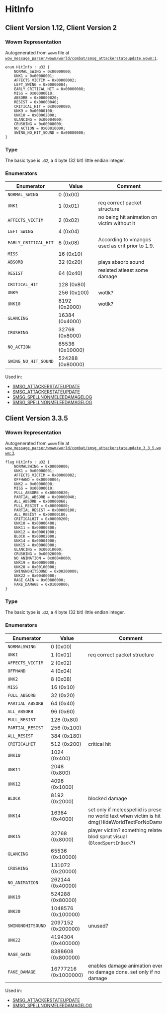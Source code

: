 # HitInfo

## Client Version 1.12, Client Version 2

### Wowm Representation

Autogenerated from `wowm` file at [`wow_message_parser/wowm/world/combat/smsg_attackerstateupdate.wowm:1`](https://github.com/gtker/wow_messages/tree/main/wow_message_parser/wowm/world/combat/smsg_attackerstateupdate.wowm#L1).

```rust,ignore
enum HitInfo : u32 {
    NORMAL_SWING = 0x00000000;
    UNK1 = 0x00000001;
    AFFECTS_VICTIM = 0x00000002;
    LEFT_SWING = 0x00000004;
    EARLY_CRITICAL_HIT = 0x00000008;
    MISS = 0x00000010;
    ABSORB = 0x00000020;
    RESIST = 0x00000040;
    CRITICAL_HIT = 0x00000080;
    UNK9 = 0x00000100;
    UNK10 = 0x00002000;
    GLANCING = 0x00004000;
    CRUSHING = 0x00008000;
    NO_ACTION = 0x00010000;
    SWING_NO_HIT_SOUND = 0x00080000;
}
```
### Type
The basic type is `u32`, a 4 byte (32 bit) little endian integer.
### Enumerators
| Enumerator | Value  | Comment |
| --------- | -------- | ------- |
| `NORMAL_SWING` | 0 (0x00) |  |
| `UNK1` | 1 (0x01) | req correct packet structure |
| `AFFECTS_VICTIM` | 2 (0x02) | no being hit animation on victim without it |
| `LEFT_SWING` | 4 (0x04) |  |
| `EARLY_CRITICAL_HIT` | 8 (0x08) | According to vmangos used as crit prior to 1.9. |
| `MISS` | 16 (0x10) |  |
| `ABSORB` | 32 (0x20) | plays absorb sound |
| `RESIST` | 64 (0x40) | resisted atleast some damage |
| `CRITICAL_HIT` | 128 (0x80) |  |
| `UNK9` | 256 (0x100) | wotlk? |
| `UNK10` | 8192 (0x2000) | wotlk? |
| `GLANCING` | 16384 (0x4000) |  |
| `CRUSHING` | 32768 (0x8000) |  |
| `NO_ACTION` | 65536 (0x10000) |  |
| `SWING_NO_HIT_SOUND` | 524288 (0x80000) |  |

Used in:
* [SMSG_ATTACKERSTATEUPDATE](smsg_attackerstateupdate.md)
* [SMSG_ATTACKERSTATEUPDATE](smsg_attackerstateupdate.md)
* [SMSG_SPELLNONMELEEDAMAGELOG](smsg_spellnonmeleedamagelog.md)
* [SMSG_SPELLNONMELEEDAMAGELOG](smsg_spellnonmeleedamagelog.md)

## Client Version 3.3.5

### Wowm Representation

Autogenerated from `wowm` file at [`wow_message_parser/wowm/world/combat/smsg_attackerstateupdate_3_3_5.wowm:3`](https://github.com/gtker/wow_messages/tree/main/wow_message_parser/wowm/world/combat/smsg_attackerstateupdate_3_3_5.wowm#L3).

```rust,ignore
flag HitInfo : u32 {
    NORMALSWING = 0x00000000;
    UNK1 = 0x00000001;
    AFFECTS_VICTIM = 0x00000002;
    OFFHAND = 0x00000004;
    UNK2 = 0x00000008;
    MISS = 0x00000010;
    FULL_ABSORB = 0x00000020;
    PARTIAL_ABSORB = 0x00000040;
    ALL_ABSORB = 0x00000060;
    FULL_RESIST = 0x00000080;
    PARTIAL_RESIST = 0x00000100;
    ALL_RESIST = 0x00000180;
    CRITICALHIT = 0x00000200;
    UNK10 = 0x00000400;
    UNK11 = 0x00000800;
    UNK12 = 0x00001000;
    BLOCK = 0x00002000;
    UNK14 = 0x00004000;
    UNK15 = 0x00008000;
    GLANCING = 0x00010000;
    CRUSHING = 0x00020000;
    NO_ANIMATION = 0x00040000;
    UNK19 = 0x00080000;
    UNK20 = 0x00100000;
    SWINGNOHITSOUND = 0x00200000;
    UNK22 = 0x00400000;
    RAGE_GAIN = 0x00800000;
    FAKE_DAMAGE = 0x01000000;
}
```
### Type
The basic type is `u32`, a 4 byte (32 bit) little endian integer.
### Enumerators
| Enumerator | Value  | Comment |
| --------- | -------- | ------- |
| `NORMALSWING` | 0 (0x00) |  |
| `UNK1` | 1 (0x01) | req correct packet structure |
| `AFFECTS_VICTIM` | 2 (0x02) |  |
| `OFFHAND` | 4 (0x04) |  |
| `UNK2` | 8 (0x08) |  |
| `MISS` | 16 (0x10) |  |
| `FULL_ABSORB` | 32 (0x20) |  |
| `PARTIAL_ABSORB` | 64 (0x40) |  |
| `ALL_ABSORB` | 96 (0x60) |  |
| `FULL_RESIST` | 128 (0x80) |  |
| `PARTIAL_RESIST` | 256 (0x100) |  |
| `ALL_RESIST` | 384 (0x180) |  |
| `CRITICALHIT` | 512 (0x200) | critical hit |
| `UNK10` | 1024 (0x400) |  |
| `UNK11` | 2048 (0x800) |  |
| `UNK12` | 4096 (0x1000) |  |
| `BLOCK` | 8192 (0x2000) | blocked damage |
| `UNK14` | 16384 (0x4000) | set only if meleespellid is present. no world text when victim is hit for 0 dmg(HideWorldTextForNoDamage?) |
| `UNK15` | 32768 (0x8000) | player victim? something related to blod sprut visual (`BloodSpurtInBack`?) |
| `GLANCING` | 65536 (0x10000) |  |
| `CRUSHING` | 131072 (0x20000) |  |
| `NO_ANIMATION` | 262144 (0x40000) |  |
| `UNK19` | 524288 (0x80000) |  |
| `UNK20` | 1048576 (0x100000) |  |
| `SWINGNOHITSOUND` | 2097152 (0x200000) | unused? |
| `UNK22` | 4194304 (0x400000) |  |
| `RAGE_GAIN` | 8388608 (0x800000) |  |
| `FAKE_DAMAGE` | 16777216 (0x1000000) | enables damage animation even if no damage done. set only if no damage |

Used in:
* [SMSG_ATTACKERSTATEUPDATE](smsg_attackerstateupdate.md)
* [SMSG_SPELLNONMELEEDAMAGELOG](smsg_spellnonmeleedamagelog.md)

